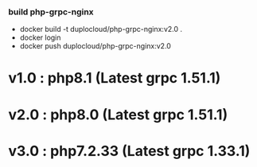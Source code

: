 ### build php-grpc-nginx
* docker build -t duplocloud/php-grpc-nginx:v2.0 .
* docker login
* docker push duplocloud/php-grpc-nginx:v2.0

# v1.0 : php8.1 (Latest grpc 1.51.1)
# v2.0 : php8.0 (Latest grpc 1.51.1)

# v3.0 : php7.2.33 (Latest grpc 1.33.1)